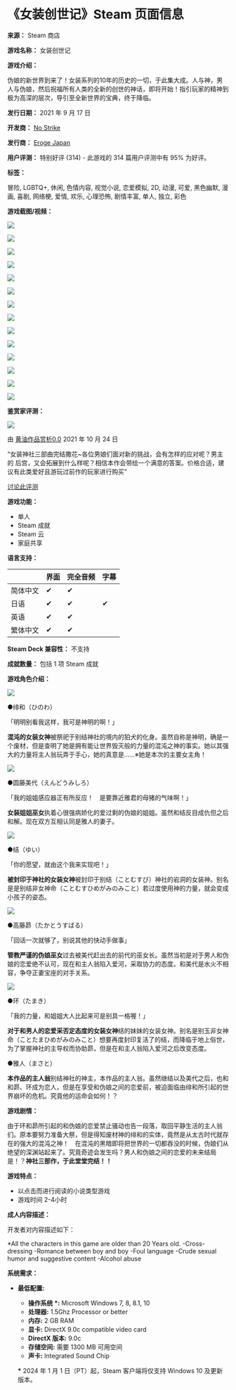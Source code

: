 # 《女装创世记》Steam 页面信息

**来源：** Steam 商店

**游戏名称：** 女装创世记

**游戏介绍：**

伪娘的新世界到来了！女装系列的10年的历史的一切，于此集大成。人与神，男人与伪娘，然后祝福所有人类的全新的创世的神话，即将开始！指引玩家的精神到极为高深的层次，导引至全新世界的宝典，终于降临。

**发行日期：** 2021 年 9 月 17 日

**开发商：** [No Strike](https://store.steampowered.com/developer/ErogeJP?snr=1_5_9__2000)

**发行商：** [Eroge Japan](https://store.steampowered.com/publisher/ErogeJP?snr=1_5_9__2000)

**用户评测：** 特别好评 (314) - 此游戏的 314 篇用户评测中有 95% 为好评。

**标签：**

冒险, LGBTQ+, 休闲, 色情内容, 视觉小说, 恋爱模拟, 2D, 动漫, 可爱, 黑色幽默, 漫画, 喜剧, 网络梗, 爱情, 欢乐, 心理恐怖, 剧情丰富, 单人, 独立, 彩色

**游戏截图/视频：**

[![](https://shared.fastly.steamstatic.com/store_item_assets/steam/apps/1585700/ss_045daa159b498a17ebfcbd88d91d9e3a5c0d04bf.1920x1080.jpg?t=1727937552)](https://shared.fastly.steamstatic.com/store_item_assets/steam/apps/1585700/ss_045daa159b498a17ebfcbd88d91d9e3a5c0d04bf.1920x1080.jpg?t=1727937552)

[![](https://shared.fastly.steamstatic.com/store_item_assets/steam/apps/1585700/ss_da361a39b1c3f6f4419e658efb91a9faa73cebff.1920x1080.jpg?t=1727937552)](https://shared.fastly.steamstatic.com/store_item_assets/steam/apps/1585700/ss_da361a39b1c3f6f4419e658efb91a9faa73cebff.1920x1080.jpg?t=1727937552)

[![](https://shared.fastly.steamstatic.com/store_item_assets/steam/apps/1585700/ss_7546578453e55be321685b5cc3c49e1c454f566c.1920x1080.jpg?t=1727937552)](https://shared.fastly.steamstatic.com/store_item_assets/steam/apps/1585700/ss_7546578453e55be321685b5cc3c49e1c454f566c.1920x1080.jpg?t=1727937552)

[![](https://shared.fastly.steamstatic.com/store_item_assets/steam/apps/1585700/ss_fec27882b8123958b96723c980235a9d1ed888e1.1920x1080.jpg?t=1727937552)](https://shared.fastly.steamstatic.com/store_item_assets/steam/apps/1585700/ss_fec27882b8123958b96723c980235a9d1ed888e1.1920x1080.jpg?t=1727937552)

[![](https://shared.fastly.steamstatic.com/store_item_assets/steam/apps/1585700/ss_f64b262414a20b7c77782e9f55dd4acfdff5fffb.1920x1080.jpg?t=1727937552)](https://shared.fastly.steamstatic.com/store_item_assets/steam/apps/1585700/ss_f64b262414a20b7c77782e9f55dd4acfdff5fffb.1920x1080.jpg?t=1727937552)

[![](https://shared.fastly.steamstatic.com/store_item_assets/steam/apps/1585700/ss_53ba08ea2634f4b544aaeb96b659502ddd3b3ac7.1920x1080.jpg?t=1727937552)](https://shared.fastly.steamstatic.com/store_item_assets/steam/apps/1585700/ss_53ba08ea2634f4b544aaeb96b659502ddd3b3ac7.1920x1080.jpg?t=1727937552)

[![](https://shared.fastly.steamstatic.com/store_item_assets/steam/apps/1585700/ss_a3c27ef430813d0beee3125b7663f07577b48f5c.1920x1080.jpg?t=1727937552)](https://shared.fastly.steamstatic.com/store_item_assets/steam/apps/1585700/ss_a3c27ef430813d0beee3125b7663f07577b48f5c.1920x1080.jpg?t=1727937552)

[![](https://shared.fastly.steamstatic.com/store_item_assets/steam/apps/1585700/ss_6893fea93c1075c4b3b7661084c32684aa0318cd.1920x1080.jpg?t=1727937552)](https://shared.fastly.steamstatic.com/store_item_assets/steam/apps/1585700/ss_6893fea93c1075c4b3b7661084c32684aa0318cd.1920x1080.jpg?t=1727937552)

[![](https://shared.fastly.steamstatic.com/store_item_assets/steam/apps/1585700/ss_0ab5e94b98194621bf70244bdf59c7487f2bded6.1920x1080.jpg?t=1727937552)](https://shared.fastly.steamstatic.com/store_item_assets/steam/apps/1585700/ss_0ab5e94b98194621bf70244bdf59c7487f2bded6.1920x1080.jpg?t=1727937552)

[![](https://shared.fastly.steamstatic.com/store_item_assets/steam/apps/1585700/ss_fbb4b363d5f06b63c1b5f60910d3394a7dd222f3.1920x1080.jpg?t=1727937552)](https://shared.fastly.steamstatic.com/store_item_assets/steam/apps/1585700/ss_fbb4b363d5f06b63c1b5f60910d3394a7dd222f3.1920x1080.jpg?t=1727937552)

[![](https://shared.fastly.steamstatic.com/store_item_assets/steam/apps/1585700/ss_faba875d1c17cd35c58c63997844ca001d7dbcca.1920x1080.jpg?t=1727937552)](https://shared.fastly.steamstatic.com/store_item_assets/steam/apps/1585700/ss_faba875d1c17cd35c58c63997844ca001d7dbcca.1920x1080.jpg?t=1727937552)

[![](https://shared.fastly.steamstatic.com/store_item_assets/steam/apps/1585700/ss_6d5b0382033b327afa4ea46371cf6d67b8790ea7.1920x1080.jpg?t=1727937552)](https://shared.fastly.steamstatic.com/store_item_assets/steam/apps/1585700/ss_6d5b0382033b327afa4ea46371cf6d67b8790ea7.1920x1080.jpg?t=1727937552)

[![](https://shared.fastly.steamstatic.com/store_item_assets/steam/apps/1585700/ss_77744bd063e0b017065fec069233c20289980a16.1920x1080.jpg?t=1727937552)](https://shared.fastly.steamstatic.com/store_item_assets/steam/apps/1585700/ss_77744bd063e0b017065fec069233c20289980a16.1920x1080.jpg?t=1727937552)

[![](https://shared.fastly.steamstatic.com/store_item_assets/steam/apps/1585700/ss_9e8cb2f17563612a5410e3f8af8567677665636d.1920x1080.jpg?t=1727937552)](https://shared.fastly.steamstatic.com/store_item_assets/steam/apps/1585700/ss_9e8cb2f17563612a5410e3f8af8567677665636d.1920x1080.jpg?t=1727937552)

**鉴赏家评测：**

![](https://avatars.fastly.steamstatic.com/c9bcda876c381da43e06e9aecae594d32ae6cfbf_full.jpg)

由 [黄油作品赏析0.0](https://store.steampowered.com/curator/30950813-%25E9%25BB%2584%25E6%25B2%25B9%25E4%25BD%259C%25E5%2593%2581%25E8%25B5%258F%25E6%259E%25900.0/?appid=1585700) 2021 年 10 月 24 日

“女装神社三部曲完结撒花~各位男娘们面对新的挑战，会有怎样的应对呢？男主的 后宫，又会拓展到什么样呢？相信本作会带给一个满意的答案。价格合适，建议有此类爱好且游玩过前作的玩家进行购买”

[讨论此评测](https://steamcommunity.com/linkfilter/?u=https%3A%2F%2Fspace.bilibili.com%2F204914245%2Fdynamic)

**游戏功能：**

*   单人
*   Steam 成就
*   Steam 云
*   家庭共享

**语言支持：**

|          | 界面 | 完全音频 | 字幕 |
| -------- | ---- | -------- | ---- |
| 简体中文 | ✔   | ✔        |      |
| 日语     | ✔   | ✔        | ✔   |
| 英语     | ✔   | ✔        |      |
| 繁体中文 | ✔   | ✔        |      |

**Steam Deck 兼容性：** 不支持

**成就数量：** 包括 1 项 Steam 成就

**游戏角色介绍：**

![](https://shared.fastly.steamstatic.com/store_item_assets/steam/apps/1585700/extras/Hinowa.png?t=1727937552)

●绯和（ひのわ）

「明明别看我这样，我可是神明的啊！」

**混沌的女装女神**被祭祀于别结神社的境内的狛犬的化身。虽然自称是神明，确是一个废材，但是查明了她是拥有能让世界毁灭般的力量的混沌之神的事实。她以其强大的力量将主人翁玩弄于手心，她的真意是……※她是本次的主要女主角！

![](https://shared.fastly.steamstatic.com/store_item_assets/steam/apps/1585700/extras/Mishiro.png?t=1727937552)

●圆藤美代（えんどうみしろ）

「我的姐姐感应器正有所反应！　是要靠近雅君的母猪的气味啊！」

**女装姐姐巫女**执着心很强病娇化的爱过剩的伪娘的姐姐。虽然和结反目成仇但之后和解。现在双方互相认同是雅人的妻子。

![](https://shared.fastly.steamstatic.com/store_item_assets/steam/apps/1585700/extras/yui.png?t=1727937552)

●结（ゆい）

「你的愿望，就由这个我来实现吧！」

**被封印于神社的女装女神**被封印于别结（ことむすび）神社的岩洞的女装神。别名是是别结非女神命（ことむすひめがみのみこと）若过度使用神的力量，就会变成小孩子的姿态。

![](https://shared.fastly.steamstatic.com/store_item_assets/steam/apps/1585700/extras/Subaru.png?t=1727937552)

●高藤昴（たかとうすばる）

「回话一次就够了，别说其他的快动手做事」

**管教严谨的伪娘巫女**过去被美代赶出去的前代的巫女长。虽然当初是对于男人和伪娘的恋爱绝不认可，现在和主人翁陷入爱河，采取协力的态度。和美代是水火不相容，争夺正妻宝座的对手关系。

![](https://shared.fastly.steamstatic.com/store_item_assets/steam/apps/1585700/extras/Tamaki.png?t=1727937552)

●环（たまき）

「我的力量，和姐姐大人比起来可是别具一格喔！」

**对于和男人的恋爱采否定态度的女装女神**结的妹妹的女装女神。别名是别玉非女神命（ことたまひめがみのみこと）想要再度封印复活了的结，而降临于地上俗世，为了掌握神社的主导权而协助昴，但是在和主人翁陷入爱河之后改变态度。

●雅人（まさと）

**本作品的主人翁**别结神社的神主，本作品的主人翁。虽然继结以及美代之后，也和和昴、环成为恋人，但是在享受和伪娘之间的恋爱前，被迫面临由绯和所引起的世界崩坏的危机。究竟他的运命会如何！？

**游戏剧情：**

由于环和昴所引起的和伪娘的恋爱禁止骚动也告一段落，取回平静生活的主人翁们。原本要努力准备大祭，但是得知废材神的绯和的实体，竟然是从太古时代就存在的强大的混沌之神！　在混沌的黑暗即将把世界的一切都吞没的时候，伪娘们从绝望的深渊站起来了。究竟奇迹会发生吗？男人和伪娘之间的恋爱的未来结局是！？**神社三部作，于此堂堂完结！！**

**游戏特点：**

*   以点击而进行阅读的小说类型游戏
*   游戏时间 2-4小时

**成人内容描述：**

开发者对内容描述如下：

\*All the characters in this game are older than 20 Years old. -Cross-dressing -Romance between boy and boy -Foul language -Crude sexual humor and suggestive content -Alcohol abuse

**系统需求：**

*   **最低配置:**
    *   **操作系统 \*:** Microsoft Windows 7, 8, 8.1, 10
    *   **处理器:** 1.5Ghz Processor or better
    *   **内存:** 2 GB RAM
    *   **显卡:** DirectX 9.0c compatible video card
    *   **DirectX 版本:** 9.0c
    *   **存储空间:** 需要 1300 MB 可用空间
    *   **声卡:** Integrated Sound Chip

    **\*** 2024 年 1 月 1 日（PT）起，Steam 客户端将仅支持 Windows 10 及更新版本。
